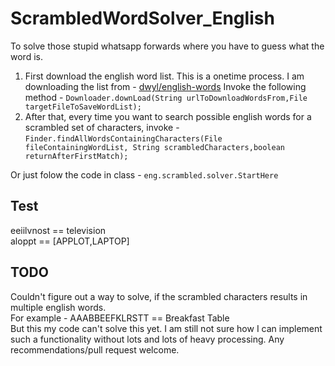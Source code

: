# ScrambledWordSolver_English
To solve those stupid whatsapp forwards where you have to guess what the word is.

1. First download the english word list. This is a onetime process.
I am downloading the list from  -  [dwyl/english-words](https://github.com/dwyl/english-words "dwyl/english-words")
Invoke the following method - 
`Downloader.downLoad(String urlToDownloadWordsFrom,File targetFileToSaveWordList);`
2. After that, every time you want to search possible english words for a scrambled set of characters, invoke - 
`Finder.findAllWordsContainingCharacters(File fileContainingWordList, String scrambledCharacters,boolean returnAfterFirstMatch);`

Or just folow the code in class - `eng.scrambled.solver.StartHere`

## Test ##
eeiilvnost == television  
aloppt == [APPLOT,LAPTOP]

## TODO ##
Couldn't figure out a way to solve, if the scrambled characters results in multiple english words.  
For example - AAABBEEFKLRSTT == Breakfast Table  
But this my code can't solve this yet. I am still not sure how I can implement such a functionality without lots and lots of heavy processing.
Any recommendations/pull request welcome.
